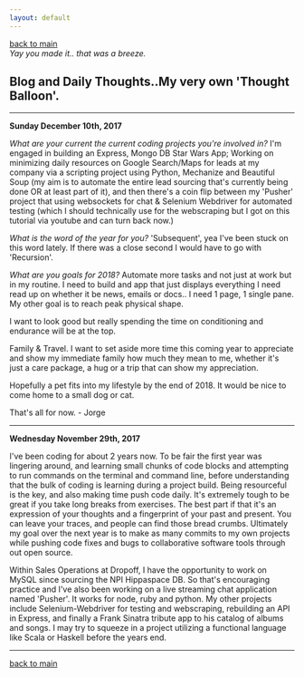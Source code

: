 ```yaml
---
layout: default
---
```

[back to main](./) <br>
_Yay you made it.. that was a breeze._

## Blog and Daily Thoughts..My very own 'Thought Balloon'.

* * *

**Sunday December 10th, 2017**

_What are your current the current coding projects you're involved in?_
I'm engaged in building an Express, Mongo DB Star Wars App; Working on minimizing daily resources on Google Search/Maps for leads at my company via a scripting project using Python, Mechanize and Beautiful Soup (my aim is to automate the entire lead sourcing that's currently being done OR at least part of it), and then there's a coin flip between my 'Pusher' project that using websockets for chat & Selenium Webdriver for automated testing (which I should technically use for the webscraping but I got on this tutorial via youtube and can turn back now.)

_What is the word of the year for you?_
'Subsequent', yea I've been stuck on this word lately. If there was a close second I would have to go with 'Recursion'.

_What are you goals for 2018?_
Automate more tasks and not just at work but in my routine. I need to build and app that just displays everything I need read up on whether it be news, emails or docs.. I need 1 page, 1 single pane. My other goal is to reach peak physical shape.

I want to look good but really spending the time on conditioning and endurance will be at the top.

Family & Travel. I want to set aside more time this coming year to appreciate and show my immediate family how much they mean to me, whether it's just a care package, a hug or a trip that can show my appreciation.

Hopefully a pet fits into my lifestyle by the end of 2018. It would be nice to come home to a small dog or cat.

That's all for now. - Jorge

* * *

**Wednesday November 29th, 2017**

I've been coding for about 2 years now.
To be fair the first year was lingering around, and learning
small chunks of code blocks and attempting to run commands
on the terminal and command line, before understanding that the
bulk of coding is learning during a project build. Being resourceful
is the key, and also making time push code daily. It's extremely tough to be great if you take long breaks from exercises. The best part if that it's an expression of your thoughts and a fingerprint of your past and present. You can leave your traces, and people can find those bread crumbs. Ultimately my goal over the next year is to make as many commits to my own projects while pushing code fixes and bugs to collaborative software tools through out open source.

Within Sales Operations at Dropoff, I have the opportunity to work on MySQL since sourcing the NPI Hippaspace DB. So that's encouraging practice and I've also been working on a live streaming chat application named 'Pusher'. It works for node, ruby and python. My other projects include Selenium-Webdriver for testing and webscraping, rebuilding an API in Express, and finally a Frank Sinatra tribute app to his catalog of albums and songs. I may try to squeeze in a project utilizing a functional language like Scala or Haskell before the years end.

* * *


[back to main](./)
